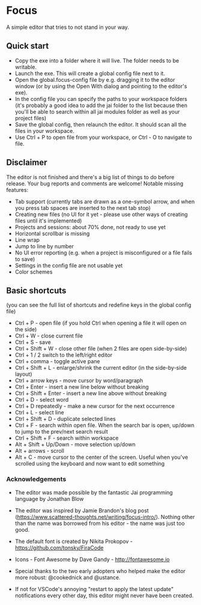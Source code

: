 # Focus

A simple editor that tries to not stand in your way.

## Quick start

- Copy the exe into a folder where it will live. The folder needs to be writable.
- Launch the exe. This will create a global config file next to it.
- Open the global.focus-config file by e.g. dragging it to the editor window (or by using the Open With dialog and pointing to the editor's exe).
- In the config file you can specify the paths to your workspace folders (it's probably a good idea to add the jai folder to the list
  because then you'll be able to search within all jai modules folder as well as your project files)
- Save the global config, then relaunch the editor. It should scan all the files in your workspace.
- Use Ctrl + P to open file from your workspace, or Ctrl - O to navigate to file.

## Disclaimer

The editor is not finished and there's a big list of things to do before release. Your bug reports and comments are welcome!
Notable missing features:
- Tab support (currently tabs are drawn as a one-symbol arrow, and when you press tab spaces are inserted to the next tab stop)
- Creating new files (no UI for it yet - please use other ways of creating files until it's implemented)
- Projects and sessions: about 70% done, not ready to use yet
- Horizontal scrollbar is missing
- Line wrap
- Jump to line by number
- No UI error reporting (e.g. when a project is misconfigured or a file fails to save)
- Settings in the config file are not usable yet
- Color schemes

## Basic shortcuts

(you can see the full list of shortcuts and redefine keys in the global config file)

- Ctrl + P - open file (if you hold Ctrl when opening a file it will open on the side)
- Ctrl + W - close current file
- Ctrl + S - save
- Ctrl + Shift + W - close other file (when 2 files are open side-by-side)
- Ctrl + 1 / 2 switch to the left/right editor
- Ctrl + comma - toggle active pane
- Ctrl + Shift + L - enlarge/shrink the current editor (in the side-by-side layout)
- Ctrl + arrow keys - move cursor by word/paragraph
- Ctrl + Enter - insert a new line below without breaking
- Ctrl + Shift + Enter - insert a new line above without breaking
- Ctrl + D - select word
- Ctrl + D repeatedly - make a new cursor for the next occurrence
- Ctrl + L - select line
- Ctrl + Shift + D - duplicate selected lines
- Ctrl + F - search within open file. When the search bar is open, up/down to jump to the prev/next search result
- Ctrl + Shift + F - search within workspace
- Alt + Shift + Up/Down - move selection up/down
- Alt + arrows - scroll
- Alt + C - move cursor to the center of the screen. Useful when you've scrolled using the keyboard and now want to edit something

### Acknowledgements

- The editor was made possible by the fantastic Jai programming language by Jonathan Blow

- The editor was inspired by Jamie Brandon's blog post (https://www.scattered-thoughts.net/writing/focus-intro/). Nothing other than the name was borrowed from his editor - the name was just too good.
  
- The default font is created by Nikita Prokopov - https://github.com/tonsky/FiraCode

- Icons - Font Awesome by Dave Gandy - http://fontawesome.io

- Special thanks to the two early adopters who helped make the editor more robust: @cookednick and @ustance.

- If not for VSCode's annoying "restart to apply the latest update" notifications every other day, this editor might never have been created.

